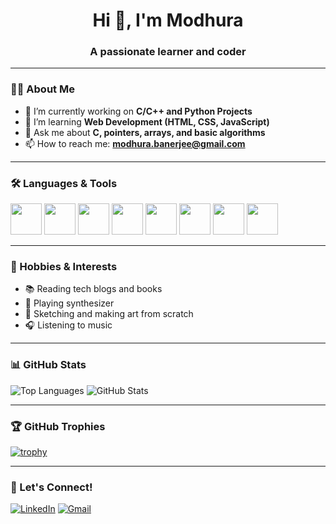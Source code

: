 <h1 align="center">Hi 👋, I'm Modhura</h1>
<h3 align="center">A passionate learner and coder</h3>

---

### 🧑‍💻 About Me

- 🔭 I’m currently working on **C/C++ and Python Projects**
- 🌱 I’m learning **Web Development (HTML, CSS, JavaScript)**
- 💬 Ask me about **C, pointers, arrays, and basic algorithms**
- 📫 How to reach me: **modhura.banerjee@gmail.com**

---

### 🛠️ Languages & Tools

<p align="left">
  <img src="https://cdn.jsdelivr.net/gh/devicons/devicon/icons/c/c-original.svg" width="50" height="50"/>
  <img src="https://cdn.jsdelivr.net/gh/devicons/devicon/icons/python/python-original.svg" width="50" height="50"/>
  <img src="https://cdn.jsdelivr.net/gh/devicons/devicon/icons/html5/html5-original.svg" width="50" height="50"/>
  <img src="https://cdn.jsdelivr.net/gh/devicons/devicon/icons/css3/css3-original.svg" width="50" height="50"/>
  <img src="https://cdn.jsdelivr.net/gh/devicons/devicon/icons/git/git-original.svg" width="50" height="50"/>
  <img src="https://cdn.jsdelivr.net/gh/devicons/devicon/icons/vscode/vscode-original.svg" width="50" height="50"/>
  <img src="https://cdn.jsdelivr.net/gh/devicons/devicon/icons/javascript/javascript-original.svg" width="50" height="50"/>
<img src="https://cdn.jsdelivr.net/gh/devicons/devicon/icons/github/github-original.svg" width="50" height="50"/>

</p>

---


### 🎨 Hobbies & Interests

- 📚 Reading tech blogs and books  
- 🎹 Playing synthesizer  
- 🎨 Sketching and making art from scratch 
- 🎧 Listening to music
---

   





 ### 📊 GitHub Stats

 

![Top Languages](https://github-readme-stats.vercel.app/api/top-langs/?username=Modhura002&layout=compact&theme=gruvbox&cache_seconds=1)
![GitHub Stats](https://github-readme-stats.vercel.app/api?username=Modhura002&show_icons=true&theme=gruvbox&hide=prs,issues)


 


---

### 🏆 GitHub Trophies

[![trophy](https://github-profile-trophy.vercel.app/?username=Modhura002&theme=onedark)](https://github.com/ryo-ma/github-profile-trophy)

---

### 🔗 Let's Connect!

 [![LinkedIn](https://img.shields.io/badge/LinkedIn-blue?style=flat&logo=linkedin&logoColor=white)](https://www.linkedin.com/in/YOUR-LINKEDIN-HERE)
 [![Gmail](https://img.shields.io/badge/Gmail-red?style=flat&logo=gmail&logoColor=white)](mailto:modhurabanerjee002@gmail.com)



